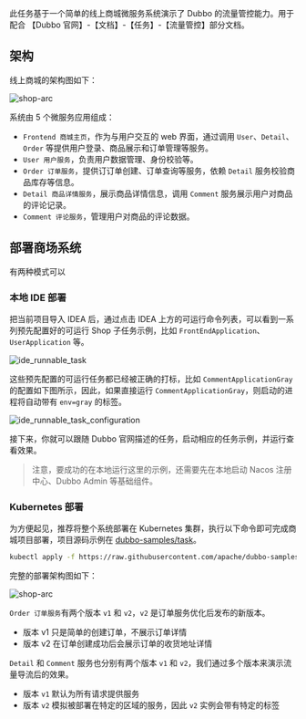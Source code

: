 此任务基于一个简单的线上商城微服务系统演示了 Dubbo 的流量管控能力。用于配合 【Dubbo 官网】-【文档】-【任务】-【流量管控】部分文档。

## 架构
线上商城的架构图如下：

![shop-arc](/images/shop-arc.png)

系统由 5 个微服务应用组成：
* `Frontend 商城主页`，作为与用户交互的 web 界面，通过调用 `User`、`Detail`、`Order` 等提供用户登录、商品展示和订单管理等服务。
* `User 用户服务`，负责用户数据管理、身份校验等。
* `Order 订单服务`，提供订订单创建、订单查询等服务，依赖 `Detail` 服务校验商品库存等信息。
* `Detail 商品详情服务`，展示商品详情信息，调用 `Comment` 服务展示用户对商品的评论记录。
* `Comment 评论服务`，管理用户对商品的评论数据。

## 部署商场系统
有两种模式可以

### 本地 IDE 部署
把当前项目导入 IDEA 后，通过点击 IDEA 上方的可运行命令列表，可以看到一系列预先配置好的可运行 Shop 子任务示例，比如 `FrontEndApplication`、`UserApplication` 等。

![ide_runnable_task](/images/ide_runnable_task.png)

这些预先配置的可运行任务都已经被正确的打标，比如 `CommentApplicationGray` 的配置如下图所示，因此，如果直接运行
`CommentApplicationGray`，则启动的进程将自动带有 `env=gray` 的标签。

![ide_runnable_task_configuration](/images/ide_runnable_task_configuration.png)

接下来，你就可以跟随 Dubbo 官网描述的任务，启动相应的任务示例，并运行查看效果。

> 注意，要成功的在本地运行这里的示例，还需要先在本地启动 Nacos 注册中心、Dubbo Admin 等基础组件。

### Kubernetes 部署

为方便起见，推荐将整个系统部署在 Kubernetes 集群，执行以下命令即可完成商城项目部署，项目源码示例在 [dubbo-samples/task](https://github.com/apache/dubbo-samples/tree/master/10-task/dubbo-samples-shop)。

```sh
kubectl apply -f https://raw.githubusercontent.com/apache/dubbo-samples/master/10-task/dubbo-samples-shop/deploy/All.yml
```

完整的部署架构图如下：

![shop-arc](/images/shop-arc-deploy2.png)

`Order 订单服务`有两个版本 `v1` 和 `v2`，`v2` 是订单服务优化后发布的新版本。
* 版本 v1 只是简单的创建订单，不展示订单详情
* 版本 v2 在订单创建成功后会展示订单的收货地址详情

`Detail` 和 `Comment` 服务也分别有两个版本 `v1` 和 `v2`，我们通过多个版本来演示流量导流后的效果。
* 版本 `v1` 默认为所有请求提供服务
* 版本 `v2` 模拟被部署在特定的区域的服务，因此 `v2` 实例会带有特定的标签